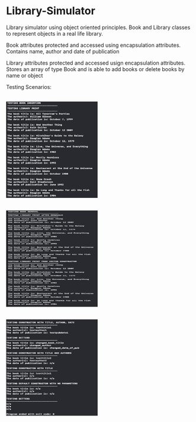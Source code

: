 # Library-Simulator

Library simulator using object oriented principles. Book and Library classes to represent objects in a real life library. 

Book attributes protected and accessed using encapsulation attributes. Contains name, author and date of publication 


Library attributes protected and accessed usign encapsulation attributes. Stores an array of type Book and is able to add books or delete books by name or object 

Testing Scenarios:
<br><br>

<img src = "images/img1.png" height = 260px width = 247px> <br><br>

<img src = "images/img2.png" height = 260px width = 247px> <br><br>

<img src = "images/img3.png" height = 260px width = 247px> <br><br>
